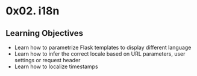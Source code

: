 0x02. i18n
==========

Learning Objectives
-------------------

- Learn how to parametrize Flask templates to display different language
- Learn how to infer the correct locale based on URL parameters, user settings or request header
- Learn how to localize timestamps
